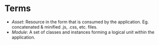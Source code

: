 Terms
=====

- *Asset*: Resource in the form that is consumed by the application. Eg. concatenated & minified .js, .css, etc. files.
- *Module*: A set of classes and instances forming a logical unit within the application.
